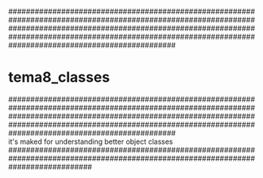 ######################################################################################################################################################################################################################################################################
# tema8_classes
######################################################################################################################################################################################################################################################################
<br>it's maked for understanding better object classes 
###################################################################################################################################
